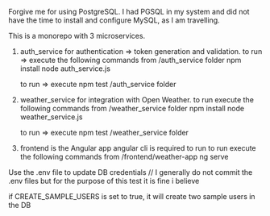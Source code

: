 Forgive me for using PostgreSQL. I had PGSQL in my system and did not have the time to install and configure MySQL, as I am travelling.

This is a monorepo with 3 microservices.
1. auth_service for authentication => token generation and validation.
    to run => execute the following commands from /auth_service folder
    npm install
    node auth_service.js

    to run => execute npm test /auth_service folder

3. weather_service for integration with Open Weather.
    to run execute the following commands from /weather_service folder
    npm install
    node weather_service.js

   to run => execute npm test /weather_service folder

5. frontend is the Angular app
    angular cli is required to run
    to run execute the following commands from /frontend/weather-app
    ng serve

Use the .env file to update DB credentials
// I generally do not commit the .env files but for the purpose of this test it is fine i believe

if CREATE_SAMPLE_USERS is set to true, it will create two sample users in the DB

